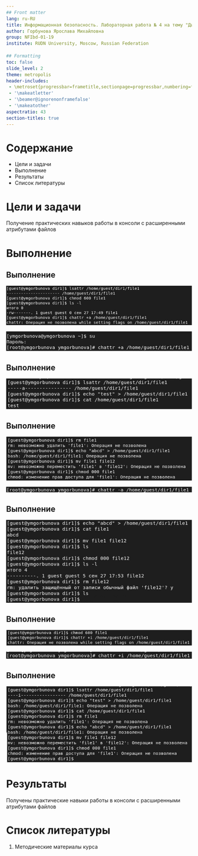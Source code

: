 ```yaml
---
## Front matter
lang: ru-RU
title: Информационная безопасность. Лабораторная работа № 4 на тему "Дискреционное разграничение прав в Linux. Расширенные атрибуты"
author: Горбунова Ярослава Михайловна
group: NFIbd-01-19
institute: RUDN University, Moscow, Russian Federation

## Formatting
toc: false
slide_level: 2
theme: metropolis
header-includes: 
 - \metroset{progressbar=frametitle,sectionpage=progressbar,numbering=fraction}
 - '\makeatletter'
 - '\beamer@ignorenonframefalse'
 - '\makeatother'
aspectratio: 43
section-titles: true
---
```


# Содержание
* Цели и задачи
* Выполнение
* Результаты
* Список литературы

# Цели и задачи
Получение практических навыков работы в консоли с расширенными
атрибутами файлов

# Выполнение
## Выполнение
![Пункты 1-3](images/1_3.jpg)

![Пункт 4](images/4.jpg)

## Выполнение
![Пункты 5-6](images/5_6.jpg)

## Выполнение
![Пункты 7-8](images/7_8.jpg)

![Пункт 9](images/9.jpg)

## Выполнение
![Пункт 9. Повтор операций](images/9_1.jpg)

## Выполнение
![Пункт 10. Повтор операций (1)](images/10_1.jpg)

![Пункт 10. Добавление атрибута i](images/10_2.jpg)

## Выполнение
![Пункт 10. Повтор операций (2)](images/10_3.jpg)

# Результаты
Получены практические навыки работы в консоли с расширенными атрибутами файлов

# Список литературы
1. Методические материалы курса 